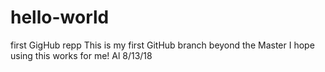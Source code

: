 # hello-world
first GigHub repp
This is my first GitHub branch beyond the Master
I hope using this works for me!  Al 8/13/18

